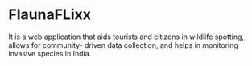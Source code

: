 # FlaunaFLixx
It is a web application that aids tourists and citizens in wildlife spotting, allows for community- driven data collection, and helps in monitoring invasive species in India.
